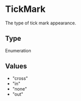 # TickMark

The type of tick mark appearance.

## Type

Enumeration

## Values

- "cross"
- "in"
- "none"
- "out"
